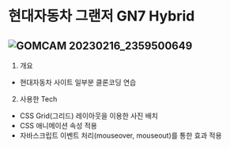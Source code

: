 # 현대자동차 그랜저 GN7 Hybrid

![GOMCAM 20230216_2359500649](https://user-images.githubusercontent.com/103127767/219405493-af0e4934-78fd-4674-9064-f823130370eb.gif)
-------------------------------------------------------------------------------------------------------------------------------------

1. 개요
- 현대자동차 사이트 일부분 클론코딩 연습

2. 사용한 Tech 
- CSS Grid(그리드) 레이아웃을 이용한 사진 배치
- CSS 애니메이션 속성 적용
- 자바스크립트 이벤트 처리(mouseover, mouseout)를 통한 효과 적용
